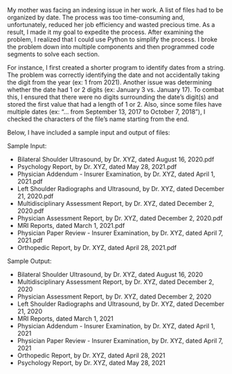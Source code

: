 My mother was facing an indexing issue in her work. A list of files had to be organized by date. The process was too time-consuming and, unfortunately, 
reduced her job efficiency and wasted precious time. As a result, I made it my goal to expedite the process. After examining the problem, I realized that 
I could use Python to simplify the process. I broke the problem down into multiple components and then programmed code segments to solve each section.

For instance, I first created a shorter program to identify dates from a string. The problem was correctly identifying the date and not accidentally 
taking the digit from the year (ex: 1 from 2021). Another issue was determining whether the date had 1 or 2 digits (ex: January 3 vs. January 17). 
To combat this, I ensured that there were no digits surrounding the date’s digit(s) and stored the first value that had a length of 1 or 2. Also, 
since some files have multiple dates (ex: “… from September 13, 2017 to October 7, 2018”), I checked the characters of the file’s name starting 
from the end.

Below, I have included a sample input and output of files:

Sample Input:

- Bilateral Shoulder Ultrasound, by Dr. XYZ, dated August 16, 2020.pdf
- Psychology Report, by Dr. XYZ, dated May 28, 2021.pdf
- Physician Addendum - Insurer Examination, by Dr. XYZ, dated April 1, 2021.pdf
- Left Shoulder Radiographs and Ultrasound, by Dr. XYZ, dated December 21, 2020.pdf
- Multidisciplinary Assessment Report, by Dr. XYZ, dated December 2, 2020.pdf
- Physician Assessment Report, by Dr. XYZ, dated December 2, 2020.pdf
- MRI Reports, dated March 1, 2021.pdf
- Physician Paper Review - Insurer Examination, by Dr. XYZ, dated April 7, 2021.pdf
- Orthopedic Report, by Dr. XYZ, dated April 28, 2021.pdf



Sample Output:

- Bilateral Shoulder Ultrasound, by Dr. XYZ, dated August 16, 2020
- Multidisciplinary Assessment Report, by Dr. XYZ, dated December 2, 2020
- Physician Assessment Report, by Dr. XYZ, dated December 2, 2020
- Left Shoulder Radiographs and Ultrasound, by Dr. XYZ, dated December 21, 2020
- MRI Reports, dated March 1, 2021
- Physician Addendum - Insurer Examination, by Dr. XYZ, dated April 1, 2021
- Physician Paper Review - Insurer Examination, by Dr. XYZ, dated April 7, 2021
- Orthopedic Report, by Dr. XYZ, dated April 28, 2021
- Psychology Report, by Dr. XYZ, dated May 28, 2021
